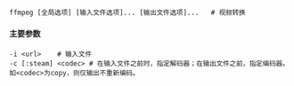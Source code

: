 ```
ffmpeg [全局选项] [输入文件选项]... [输出文件选项]...	# 视频转换
```

#### 主要参数

```
-i <url>	# 输入文件
-c [:steam] <codec>	# 在输入文件之前时，指定解码器；在输出文件之前，指定编码器。如<codec>为copy，则仅输出不重新编码。
```


